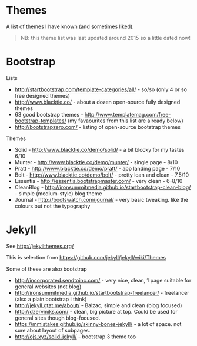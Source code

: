# Themes

A list of themes I have known (and sometimes liked).

> NB: this theme list was last updated around 2015 so a little dated now!

# Bootstrap

Lists

* http://startbootstrap.com/template-categories/all/ - so/so (only 4 or so free designed themes)
* http://www.blacktie.co/ - about a dozen open-source fully designed themes
* 63 good bootstrap themes - http://www.templatemag.com/free-bootstrap-templates/ (my favaourites from this list are already below)
* http://bootstrapzero.com/ - listing of open-source bootstrap themes

Themes

* Solid - http://www.blacktie.co/demo/solid/ - a bit blocky for my tastes 6/10
* Munter - http://www.blacktie.co/demo/munter/ - single page - 8/10
* Pratt - http://www.blacktie.co/demo/pratt/ - app landing page - 7/10
* Bolt - http://www.blacktie.co/demo/bolt/ - pretty lean and clean - 7.5/10
* Essentia - http://essentia.bootstrapmaster.com/ - very clean - 6-8/10
* CleanBlog - http://ironsummitmedia.github.io/startbootstrap-clean-blog/ - simple (medium-style) blog theme
* Journal - http://bootswatch.com/journal/ - very basic tweaking. like the colours but not the typography
 
# Jekyll

See http://jekyllthemes.org/

This is selection from https://github.com/jekyll/jekyll/wiki/Themes

Some of these are also bootstrap

* http://incorporated.sendtoinc.com/ - very nice, clean, 1 page suitable for general websites (not blog)
* http://ironsummitmedia.github.io/startbootstrap-freelancer/ - freelancer (also a plain bootstrap i think)
* http://jekyll.gtat.me/about/ - Balzac, simple and clean (blog focused)
* http://dzerviniks.com/ - clean, big picture at top. Could be used for general sites though blog-focused.
* https://mmistakes.github.io/skinny-bones-jekyll/ - a lot of space. not sure about layout of subpages.
* http://ojs.xyz/solid-jekyll/ - bootstrap 3 theme too

